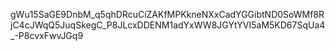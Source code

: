 gWu15SaGE9DnbM_q5qhDRcuCiZAKfMPKkneNXxCadYGGibtND0SoWMf8RjC4cJWqQ5JuqSkegC_P8JLcxDDENM1adYxWW8JGYtYVI5aM5KD67SqUa4_-P8cvxFwvJGq9
